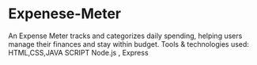 # Expenese-Meter
 An Expense Meter tracks and categorizes daily spending, helping users manage their finances and stay within budget.  Tools & technologies used: HTML,CSS,JAVA SCRIPT  Node.js , Express
